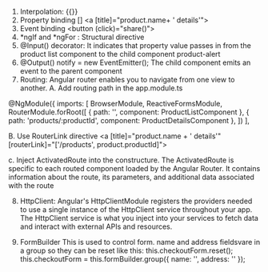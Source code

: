 1. Interpolation: {{}}
2. Property binding []
  <a [title]="product.name+ ' details'">
3. Event binding
  <button (click)="share()">
4. *ngIf and *ngFor : Structural directive
5. @Input() decorator:
  It indicates that property value passes in from the product list component to the child component product-alert 
6. @Output() notify = new EventEmitter();
  The child component emits an event to the parent component
7. Routing: Angular router enables you to navigate from one view to another.
  A. Add routing path in the app.module.ts

@NgModule({
  imports: [
    BrowserModule,
    ReactiveFormsModule,
    RouterModule.forRoot([
      { path: '', component: ProductListComponent },
      { path: 'products/:productId', component: ProductDetailsComponent },
    ])
  ],


  B. Use RouterLink directive
 <a [title]="product.name + ' details'" [routerLink]="['/products', product.productId]">

 c. Inject ActivatedRoute into the constructure.
 The ActivatedRoute is specific to each routed component loaded by the Angular Router. It contains information about the route, its parameters, and additional data associated with the route

 8. HttpClient: 
 Angular's HttpClientModule registers the providers needed to use a single instance of the HttpClient service throughout your app. The HttpClient service is what you inject into your services to fetch data and interact with external APIs and resources. 

 9. FormBuilder 
 This is used to control form.
 name and address fieldsvare in a group so they can be reset like this:  this.checkoutForm.reset();
 this.checkoutForm = this.formBuilder.group({
      name: '',
      address: ''
    });
